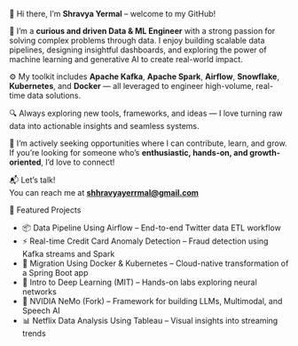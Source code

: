 👋 Hi there, I’m **Shravya Yermal** –   welcome to my GitHub!

🎯 I’m a **curious and driven Data & ML Engineer** with a strong passion for solving complex problems through data. I enjoy building scalable data pipelines, designing insightful dashboards, and exploring the power of machine learning and generative AI to create real-world impact.

⚙️ My toolkit includes **Apache Kafka**, **Apache Spark**, **Airflow**, **Snowflake**, **Kubernetes**, and **Docker** — all leveraged to engineer high-volume, real-time data solutions.

🔍 Always exploring new tools, frameworks, and ideas — I love turning raw data into actionable insights and seamless systems.

💼 I’m actively seeking opportunities where I can contribute, learn, and grow. If you’re looking for someone who’s **enthusiastic, hands-on, and growth-oriented**, I’d love to connect!

📬 Let’s talk!  
You can reach me at **shhravyayerrmal@gmail.com**


📂 Featured Projects


- 📦 Data Pipeline Using Airflow – End-to-end Twitter data ETL workflow  
- ⚡ Real-time Credit Card Anomaly Detection – Fraud detection using Kafka streams and Spark  
- 🚢 Migration Using Docker & Kubernetes – Cloud-native transformation of a Spring Boot app  
- 🧠 Intro to Deep Learning (MIT) – Hands-on labs exploring neural networks  
- 🧩 NVIDIA NeMo (Fork) – Framework for building LLMs, Multimodal, and Speech AI
- 📊 Netflix Data Analysis Using Tableau – Visual insights into streaming trends  




